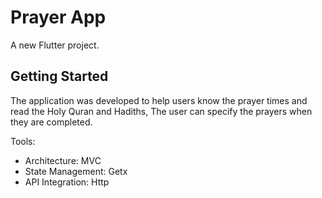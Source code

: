 # Prayer App

A new Flutter project.

## Getting Started
The application was developed to help users know the prayer times and read the Holy Quran and Hadiths,
The user can specify the prayers when they are completed.

Tools:
- Architecture: MVC
- State Management: Getx
- API Integration: Http

 
